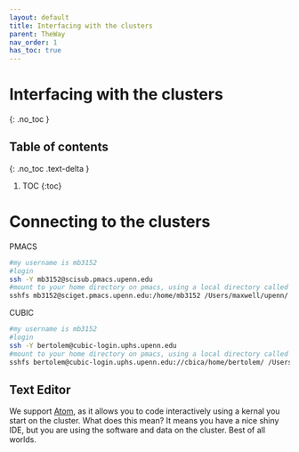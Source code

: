 ```yaml
---
layout: default
title: Interfacing with the clusters
parent: TheWay
nav_order: 1
has_toc: true
---
```


# Interfacing with the clusters
{: .no_toc }

## Table of contents
{: .no_toc .text-delta }

1. TOC
{:toc}

# Connecting to the clusters

PMACS

```bash
#my username is mb3152
#login
ssh -Y mb3152@scisub.pmacs.upenn.edu
#mount to your home directory on pmacs, using a local directory called "/Users/maxwell/upenn/"
sshfs mb3152@sciget.pmacs.upenn.edu:/home/mb3152 /Users/maxwell/upenn/ -o follow_symlinks
```
CUBIC 
```bash
#my username is mb3152
#login
ssh -Y bertolem@cubic-login.uphs.upenn.edu
#mount to your home directory on pmacs, using a local directory called "/Users/maxwell/CUBIC/"
sshfs bertolem@cubic-login.uphs.upenn.edu://cbica/home/bertolem/ /Users/maxwell/CUBIC/ -o follow_symlinks
```

## Text Editor

We support [Atom](https://atom.io), as it allows you to code interactively using a kernal you start on the cluster. What does this mean? It means you have a nice shiny IDE, but you are using the software and data on the cluster. Best of all worlds.
